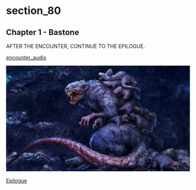 
# section_80

## Chapter 1 - Bastone

AFTER THE ENCOUNTER, CONTINUE TO THE EPILOGUE.

[encounter_audio](../../decomp/app/src/main/res/raw/encounter_audio.mp3 ':include :type=audio')

![chapter_1](../../decomp/app/src/main/res/drawable-land-xxxhdpi/chapter_1.jpg)

[Epilogue](output/chapter1/section_81.md)


